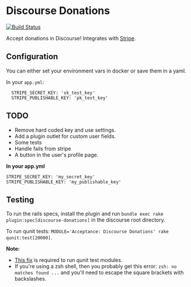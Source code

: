 # Discourse Donations

[![Build Status](https://travis-ci.org/choiceaustralia/discourse-donations.svg?branch=master)](https://travis-ci.org/choiceaustralia/discourse-donations)

Accept donations in Discourse! Integrates with [Stripe](https://stripe.com).

## Configuration

You can either set your environment vars in docker or save them in a yaml.

In your `app.yml`:

```
  STRIPE_SECRET_KEY: 'sk_test_key'
  STRIPE_PUBLISHABLE_KEY: 'pk_test_key'
```

## TODO

* Remove hard coded key and use settings.
* Add a plugin outlet for custom user fields.
* Some tests
* Handle fails from stripe
* A button in the user's profile page.

**In your app.yml**

```
STRIPE_SECRET_KEY: 'my_secret_key'
STRIPE_PUBLISHABLE_KEY: 'my_publishable_key'
```

## Testing

To run the rails specs, install the plugin and run `bundle exec rake plugin:spec[discourse-donations]` in the discourse root directory.

To run qunit tests: `MODULE='Acceptance: Discourse Donations' rake qunit:test[20000]`.

**Note:**

* [This fix](https://github.com/discourse/discourse/pull/4719) is required to run qunit test modules.
* If you're using a zsh shell, then you probably get this error: `zsh: no matches found ...` and you'll need to escape the square brackets with backslashes.
